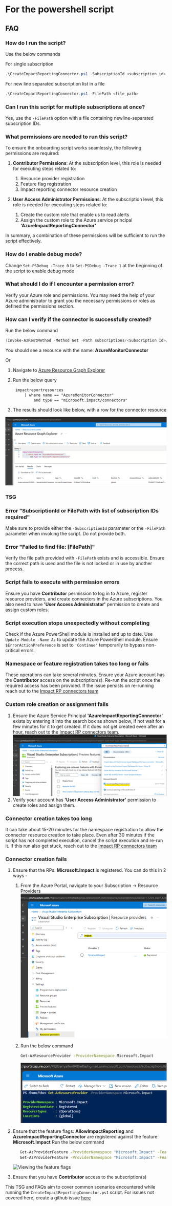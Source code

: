 # For the powershell script

## FAQ

### How do I run the script?

Use the below commands

For single subscription

```powershell
.\CreateImpactReportingConnector.ps1 -SubscriptionId <subscription_id>
```

For new line separated subscription list in a file

```powershell
.\CreateImpactReportingConnector.ps1 -FilePath <file_path>
```

### Can I run this script for multiple subscriptions at once?

Yes, use the `-FilePath` option with a file containing newline-separated subscription IDs.

### What permissions are needed to run this script?

To ensure the onboarding script works seamlessly, the following permissions are required:

1. **Contributor Permissions**: At the subscription level, this role is needed for executing steps related to:
   1. Resource provider registration
   2. Feature flag registration
   3. Impact reporting connector resource creation

2. **User Access Administrator Permissions**: At the subscription level, this role is needed for executing steps related to:
   1. Create the custom role that enable us to read alerts
   2. Assign the custom role to the Azure service principal **'AzureImpactReportingConnector'**

In summary, a combination of these permissions will be sufficient to run the script effectively.

### How do I enable debug mode?

Change `Set-PSDebug -Trace 0` to `Set-PSDebug -Trace 1` at the beginning of the script to enable debug mode

### What should I do if I encounter a permission error?

Verify your Azure role and permissions. You may need the help of your Azure administrator to grant you the necessary permissions or roles as defined the permissions section.

### How can I verify if the connector is successfully created?

Run the below command

```powershell
(Invoke-AzRestMethod -Method Get -Path subscriptions/<Subscription Id>/providers/Microsoft.Impact/connectors?api-version=2024-05-01-preview).Content
```

You should see a resource with the name: **AzureMonitorConnector**

Or

1. Navigate to [Azure Resource Graph Explorer](https://portal.azure.com/#view/HubsExtension/ArgQueryBlade)
2. Run the below query

   ```kql
    impactreportresources
        | where name == "AzureMonitorConnector" 
            and type == "microsoft.impact/connectors"
   ```

3. The results should look like below, with a row for the connector resource

![Viewing the Connector in ARG](Images/Viewing%20the%20Connector%20in%20ARG.png)

### TSG

### Error "SubscriptionId or FilePath with list of subscription IDs required"

Make sure to provide either the `-SubscriptionId` parameter or the `-FilePath` parameter when invoking the script. Do not provide both.

### Error "Failed to find file: [FilePath]"

Verify the file path provided with `-FilePath` exists and is accessible. Ensure the correct path is used and the file is not locked or in use by another process.

### Script fails to execute with permission errors

Ensure you have **Contributor** permission to log in to Azure, register resource providers, and create connectors in the Azure subscriptions.
You also need to have **'User Access Administrator'** permission to create and assign custom roles.

### Script execution stops unexpectedly without completing

Check if the Azure PowerShell module is installed and up to date. Use `Update-Module -Name Az` to update the Azure PowerShell module. Ensure `$ErrorActionPreference` is set to `'Continue'` temporarily to bypass non-critical errors.

### Namespace or feature registration takes too long or fails

These operations can take several minutes. Ensure your Azure account has the **Contributor** access on the subscription(s). Re-run the script once the required access has been provided. If the issue persists on re-running reach out to the [Impact RP connectors team](mailto:impactrp-preview@microsoft.com)

### Custom role creation or assignment fails

1. Ensure the Azure Service Principal **'AzureImpactReportingConnector'** exists by entering it into the search box as shown below, if not wait for a few minutes for it to get created. If it does not get created even after an hour, reach out to the [Impact RP connectors team](mailto:impactrp-preview@microsoft.com).
   ![AzureImpactReportingConnector](Images/Checking%20the%20Service%20Principal.png)
2. Verify your account has **'User Access Administrator'** permission to create roles and assign them.

### Connector creation takes too long

It can take about 15-20 minutes for the namespace registration to allow the connector resource creation to take place. Even after 30 minutes if the script has not completed execution, cancel the script execution and re-run it. If this run also get stuck, reach out to the [Impact RP connectors team](mailto:impactrp-preview@microsoft.com)

### Connector creation fails

1. Ensure that the RPs: **Microsoft.Impact** is registered. You can do this in 2 ways -
   1. From the Azure Portal, navigate to your Subscription -> Resource Providers
      ![Viewing the resource provider in portal](Images/Viewing%20the%20Resource%20Provider%20In%20Portal.png)

   2. Run the below command

      ```bash
      Get-AzResourceProvider -ProviderNamespace Microsoft.Impact 
      ```

      ![Viewing the resource provider in Powershell](Images/Viewing%20the%20Resource%20Provider%20In%20Powershell.png )

2. Ensure that the feature flags: **AllowImpactReporting** and **AzureImpactReportingConnector** are registered against the feature: **Microsoft.Impact**
   Run the below command

   ```bash
      Get-AzProviderFeature -ProviderNamespace "Microsoft.Impact" -FeatureName AzureImpactReportingConnector
      Get-AzProviderFeature -ProviderNamespace "Microsoft.Impact" -FeatureName AllowImpactReporting
      ```

      ![Viewing the feature flags](Images/Viewing%20the%20Feature%20Flags%20In%20Powershell.png)

3. Ensure that you have **Contributor** access to the subscription(s)

This TSG and FAQs aim to cover common scenarios encountered while running the `CreateImpactReportingConnector.ps1` script. For issues not covered here, create a github issue [here](https://github.com/Azure/impact-reporting-samples/issues/new?template=Blank+issue)